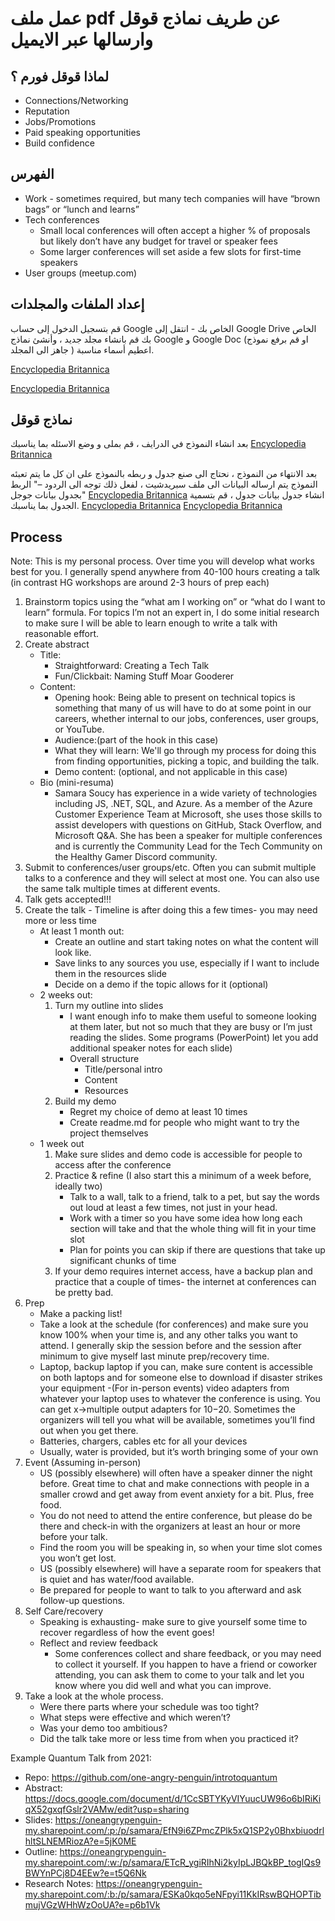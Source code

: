 # عمل ملف pdf عن طريف نماذج قوقل وارسالها عبر الايميل

## لماذا قوقل فورم ؟

- Connections/Networking
- Reputation
- Jobs/Promotions
- Paid speaking opportunities
- Build confidence

## الفهرس

- Work - sometimes required, but many tech companies will have “brown bags” or “lunch and learns”
- Tech conferences
  - Small local conferences will often accept a higher % of proposals but likely don’t have any budget for travel or speaker fees
  - Some larger conferences will set aside a few slots for first-time speakers
- User groups (meetup.com)

## إعداد الملفات والمجلدات

قم بتسجيل الدخول إلى حساب Google الخاص بك - انتقل إلى Google Drive الخاص بك
قم بانشاء مجلد جديد ، وأنشئ نماذج Google و Google Doc (او قم برفع نموذج جاهز الى المجلد ) اعطيم أسماء مناسبة.

[Encyclopedia Britannica](https://www.britannica.com/science/computer-science)

[Encyclopedia Britannica](https://www.britannica.com/science/computer-science)

## نماذج قوقل

بعد انشاء النموذج في الدرايف ، قم بملى و وضع الاسئله بما يناسبك 
[Encyclopedia Britannica](https://www.britannica.com/science/computer-science)

بعد الانتهاء من النموذج ، نحتاج الى صنع جدول و ربطه بالنموذج على ان كل ما يتم تعبئه النموذج يتم ارساله البيانات الى ملف سبريدشيت ، لفعل ذلك توجه الى الردود –" الربط بجدول بيانات جوجل"
[Encyclopedia Britannica](https://www.britannica.com/science/computer-science)
انشاء جدول بيانات جدول ، قم بتسمية الجدول بما يناسبك.
[Encyclopedia Britannica](https://www.britannica.com/science/computer-science)
[Encyclopedia Britannica](https://www.britannica.com/science/computer-science)

## Process

Note: This is my personal process. Over time you will develop what works best for you. I generally spend anywhere from 40-100 hours creating a talk (in contrast HG workshops are around 2-3 hours of prep each)

1. Brainstorm topics using the “what am I working on” or “what do I want to learn” formula. For topics I’m not an expert in, I do some initial research to make sure I will be able to learn enough to write a talk with reasonable effort.
2. Create abstract
    - Title:
        - Straightforward: Creating a Tech Talk
        - Fun/Clickbait: Naming Stuff Moar Gooderer
    - Content:
        - Opening hook: Being able to present on technical topics is something that many of us will have to do at some point in our careers, whether internal to our jobs, conferences, user groups, or YouTube.
        - Audience:(part of the hook in this case)
        - What they will learn: We'll go through my process for doing this from finding opportunities, picking a topic, and building the talk.
        - Demo content: (optional, and not applicable in this case)
    - Bio (mini-resuma)
        - Samara Soucy has experience in a wide variety of technologies including JS, .NET, SQL, and Azure. As a member of the Azure Customer Experience Team at Microsoft, she uses those skills to assist developers with questions on GitHub, Stack Overflow, and Microsoft Q&A. She has been a speaker for multiple conferences and is currently the Community Lead for the Tech Community on the Healthy Gamer Discord community.
3. Submit to conferences/user groups/etc. Often you can submit multiple talks to a conference and they will select at most one. You can also use the same talk multiple times at different events.
4. Talk gets accepted!!!
5. Create the talk - Timeline is after doing this a few times- you may need more or less time
    - At least 1 month out:
        - Create an outline and start taking notes on what the content will look like.
        - Save links to any sources you use, especially if I want to include them in the resources slide
        - Decide on a demo if the topic allows for it (optional)
    - 2 weeks out:
        1. Turn my outline into slides
            - I want enough info to make them useful to someone looking at them later, but not so much that they are busy or I’m just reading the slides. Some programs (PowerPoint) let you add additional speaker notes for each slide)
            - Overall structure
                - Title/personal intro
                - Content
                - Resources
        2. Build my demo
            - Regret my choice of demo at least 10 times
            - Create readme.md for people who might want to try the project themselves
    - 1 week out
        1. Make sure slides and demo code is accessible for people to access after the conference
        2. Practice & refine (I also start this a minimum of a week before, ideally two)
            - Talk to a wall, talk to a friend, talk to a pet, but say the words out loud at least a few times, not just in your head.
            - Work with a timer so you have some idea how long each section will take and that the whole thing will fit in your time slot
            - Plan for points you can skip if there are questions that take up significant chunks of time
        3. If your demo requires internet access, have a backup plan and practice that a couple of times- the internet at conferences can be pretty bad.
6. Prep
    - Make a packing list!
    - Take a look at the schedule (for conferences) and make sure you know 100% when your time is, and any other talks you want to attend. I generally skip the session before and the session after minimum to give myself last minute prep/recovery time.
    - Laptop, backup laptop if you can, make sure content is accessible on both laptops and for someone else to download if disaster strikes your equipment
    -(For in-person events) video adapters from whatever your laptop uses to whatever the conference is using. You can get x->multiple output adapters for $10-$20. Sometimes the organizers will tell you what will be available, sometimes you’ll find out when you get there.
    - Batteries, chargers, cables etc for all your devices
    - Usually, water is provided, but it’s worth bringing some of your own
7. Event (Assuming in-person)
    - US (possibly elsewhere) will often have a speaker dinner the night before. Great time to chat and make connections with people in a smaller crowd and get away from event anxiety for a bit. Plus, free food.
    - You do not need to attend the entire conference, but please do be there and check-in with the organizers at least an hour or more before your talk.
    - Find the room you will be speaking in, so when your time slot comes you won’t get lost.
    - US (possibly elsewhere) will have a separate room for speakers that is quiet and has water/food available.
    - Be prepared for people to want to talk to you afterward and ask follow-up questions.
8. Self Care/recovery
    - Speaking is exhausting- make sure to give yourself some time to recover regardless of how the event goes!
    - Reflect and review feedback
        - Some conferences collect and share feedback, or you may need to collect it yourself. If you happen to have a friend or coworker attending, you can ask them to come to your talk and let you know where you did well and what you can improve.
9. Take a look at the whole process.
    - Were there parts where your schedule was too tight?
    - What steps were effective and which weren’t?
    - Was your demo too ambitious?
    - Did the talk take more or less time from when you practiced it?

Example Quantum Talk from 2021:

- Repo: <https://github.com/one-angry-penguin/introtoquantum>
- Abstract: <https://docs.google.com/document/d/1CcSBTYKyVIYuucUW96o6bIRiKiqX52gxqfGslr2VAMw/edit?usp=sharing>
- Slides: <https://oneangrypenguin-my.sharepoint.com/:p:/p/samara/EfN9i6ZPmcZPlk5xQ1SP2y0BhxbiuodrlhltSLNEMRiozA?e=5jK0ME>
- Outline: <https://oneangrypenguin-my.sharepoint.com/:w:/p/samara/ETcR_ygiRIhNi2kyIpLJBQkBP_togIQs9BWYnPCj8D4EEw?e=t5Q6Nk>
- Research Notes: <https://oneangrypenguin-my.sharepoint.com/:b:/p/samara/ESKa0kqo5eNFpyi11KkIRswBQHOPTibmujVGzWHhWzOoUA?e=p6b1Vk>
